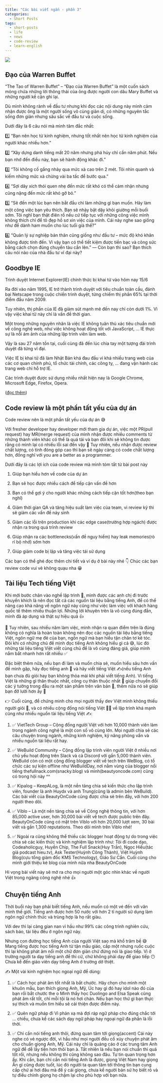 ```yaml
---
title: "Các bài viết ngắn - phần 3"
categories:
  - Short Posts
tags:
  - short-posts
  - life
  - news
  - code-review
  - learn-english
---
```


![](/assets/images/2022/07/2022-07-14-cac-bai-viet-ngan-phan-3.webp)

## Đạo của Warren Buffet
“The Tao of Warren Buffet” – “Đạo của Warren Buffet” là một cuốn sách mỏng chứa những lời thông thái của ông được người con dâu Mary Buffet và những người kề cận ghi lại.

Dù mình không rành về đầu tư nhưng khi đọc các nội dung này mình cảm nhận được ông là một người sống vô cùng giản dị, có những nguyên tắc sống đơn giản nhưng sâu sắc về đầu tư và cuộc sống.

Dưới đây là 6 câu nói mà mình tâm đắc nhất:

1️⃣ “Bạn nên học từ kinh nghiệm, nhưng tốt nhất nên học từ kinh nghiệm của người khác nhiều hơn.”

2️⃣ “Xây dựng danh tiếng mất 20 năm nhưng phá hủy chỉ cần năm phút. Nếu bạn nhớ đến điều này, bạn sẽ hành động khác đi.”

3️⃣ “Tôi không cố gắng nhảy qua mức xà cao trên 2 mét. Tôi nhìn quanh và kiếm những mức xà chừng vài ba tấc để bước qua.”

4️⃣ “Sợi dây xích thói quen nhẹ đến mức rất khó có thể cảm nhận nhưng cũng nặng đến mức rất khó gỡ bỏ.”

5️⃣ “Sẽ đến một lúc bạn nên bắt đầu chỉ làm những gì bạn muốn. Hãy làm một công việc bạn yêu thích. Bạn sẽ nhảy bật dậy khỏi giường mỗi buổi sớm. Tôi nghĩ bạn thật điên rồ nếu cứ tiếp tục với những công việc mình không thích chỉ để tô đẹp hồ sơ xin việc của mình. Cái này nghe sao giống như để dành ham muốn cho lúc tuổi già thế?”

6️⃣ “Quản lý sự nghiệp bản thân cũng giống như đầu tư – mức độ khó khăn không được tính đến. Vì vậy bạn có thể tiết kiệm được tiền bạc và công sức bằng cách chọn đúng chuyến tàu cần lên.”
—
Còn bạn thì sao? Bạn thích câu nói nào của nhà đầu tư vĩ đại này?

## Goodbye IE

Trình duyệt Internet Explorer(IE) chính thức bị khai tử vào hôm nay 15/6

Ra đời vào năm 1995, IE trở thành trình duyệt với tiêu chuẩn toàn cầu, đánh bại Netscape trong cuộc chiến trình duyệt, từng chiếm thị phần 65% tại thời điểm đầu năm 2009.

Tuy nhiên, thị phần của IE đã giảm sút mạnh mẽ đến nay chỉ còn dưới 1%. Vì vậy việc khai tử này chỉ là vấn đề thời gian.

Một trong những nguyên nhân là việc IE không tuân thủ xác tiêu chuẩn mới về công nghệ web, như việc không hoạt động tốt với JavaScript, … IE thực sự là nỗi ám ảnh của những lập trình viên làm web.

Vậy là sau 27 năm tồn tại, cuối cùng đã đến lúc chia tay một tượng đài trình duyệt đã từng vĩ đại.

Việc IE bị khai tử đã làm Nhật Bản khá đau đầu vì khá nhiều trang web của các cơ quan chính phủ, tổ chức tài chính, các công ty, … đang vận hành các trang web chỉ hỗ trợ IE.

Các trình duyệt được sử dụng nhiều nhất hiện nay là Google Chrome, Microsoft Edge, Firefox, Opera.

([đọc thêm](https://www.kcra.com/article/say-goodbye-internet-explorer-is-officially-retiring-heres-when/40292245))

## Code review là một phần tất yếu của dự án
Code review nên là một phần tất yếu của dự án 😅

Với fresher developer hay developer mới tham gia dự án, việc một PR(pull request) hay MR(merge request) của mình nhận được nhiều comments từ những thành viên khác có thể là quá tải và bạn đôi khi sẽ không tin được rằng có mình lại có nhiều lỗi sai đến vậy 🥲 Tuy nhiên, nếu nhận được review chất lượng, có tính đóng góp cao thì bạn sẽ ngày càng có code chất lượng hơn, đồng nghĩ với you are a better as a programmer.

Dưới đây là các lợi ích của code review mà mình tóm tắt từ bài post này

1. Giúp bạn hiểu hơn về code của dự án

2. Bạn sẽ học được nhiều cách để tiếp cận vấn đề hơn

3. Bạn có thể gợi ý cho người khác những cách tiếp cận tốt hơn(theo bạn nghĩ)

4. Giảm thời gian QA và tăng hiệu suất làm việc của team, vì review kỹ thì sẽ giảm các vấn đề nảy sinh

5. Giảm các lỗi trên production khi các edge case(trường hợp ngách) được nhận ra trong quá trình review

6. Giúp nhận ra các bottlenecks(vấn đề nguy hiểm) hay leak memories(rò rỉ bộ nhớ) sớm hơn

7. Giúp giảm code bị lặp và tăng việc tái sử dụng

Các bạn có thể ghé đọc thêm chi tiết và ví dụ ở bài này nhé 👇 Chúc các bạn review code vui vẻ không quạu nha 😁

## Tài liệu Tech tiếng Việt
Khi mới bước chân vào nghề lập trình 🚗, mình được các anh chị đi trước khuyến khích là nên đọc tất cả các nguồn tài liệu bằng tiếng Anh, để có thể nâng cao khả năng về ngôn ngữ này cũng như việc làm việc với khách hàng quốc tế thêm nhiều thuận lợi. Những lời khuyên trên là vô cùng đúng đắn, mình đã áp dụng và thật sự hiệu quả 👍

🤔 Tuy nhiên, sau nhiều năm làm việc, mình nhận ra quan điểm trên là đúng không có nghĩa là hoàn toàn không nên đọc các nguồn tài liệu bằng tiếng Việt, ngôn ngữ mẹ đẻ của bạn, ngôn ngữ mà bạn hiểu tận chân tơ kẽ tóc. Đôi khi có những chủ đề mình đọc tiếng Anh không hiểu gì cả 😅, lúc đó những tài liệu tiếng Việt viết cùng chủ để là vô cùng đáng giá, giúp mình nắm bắt nhanh hơn rất nhiều ✅

Đặc biệt thêm nữa, nếu bạn đi làm và muốn chia sẻ, muốn hiểu sâu hơn vấn đề mình gặp, hãy đọc tiếng anh 📖 và hãy viết tiếng Việt ✍️(nếu tiếng Anh bạn chưa đủ giỏi hay bạn không thỏa mái khi phải viết tiếng Anh). Vì tiếng Việt là những gì thân thuộc nhất, công cụ thân thuộc nhất 🥰 giúp chuyển đổi các ý tưởng trong đầu ra một sản phẩm trên văn bản 📖, thêm nữa nó sẽ giúp bạn đỡ lười hơn ấy 🥲

👉 Cuối cùng, để chứng minh cho mọi người thấy dev Việt mình không thiếu người giỏi 💪, và có nhiều cộng đồng nói tiếng Việt 👭👬 về lập trình khá mạnh cũng như nhiều nguồn tài liệu tiếng Việt ✍️:

1. ✅ VietTech Group – Cộng đồng người Việt với hơn 10,000 thành viên làm trong ngành công nghệ là một con số vô cùng lớn. Mọi người chia sẻ các câu chuyện trong ngành, những kinh nghiệm, kỹ năng phỏng vấn và nhiều nguồn tài liệu rất hay.

2. ✅ WeBuild Community – Cộng đồng lập trình viên người Việt ở nhiều nơi chủ yếu hoạt động trên Slack và cả Discord với gần 5,000 thành viên. WeBuild còn có một cộng đồng blogger viết về tech trên WeBlog, có tổ chức các sự kiện offline như WeBuildDay, nơi nằm vùng của blogger nổi tiếng thefullnack.com(snacky.blog) và mình(beautyoncode.com) cũng có trong hội này ^^

3. ✅ Kipalog – KeepALog, là một nền tảng chia sẻ kiến thức cho lập trình viên, founder là anh Huydx và anh Trung(cũng là admin bên WeBuild). Các bài viết của BeautyOnCode cũng được chia sẻ trên đây, với hơn 200 người theo dõi.

4. ✅ Viblo – Là một nền tảng chia sẻ về Công nghệ thông tin, với hơn 85,000 active user, hơn 30,000 bài viết về tech được public trên đây. BeautyOnCode cũng có mặt trên Viblo với hơn 20,000 lượt xem, 30 bài viết và gần 1,300 reputations. Theo dõi mình trên Viblo nhé!

5. ✅ Ngoài ra cũng không thể thiếu các blogger hoạt động tự do trong việc chia sẻ các kiến thức và kinh nghiệm lập trình như: Tôi đi code dạo, Codeaholicguy, Huyền Chip, The Full Snack(Huy Trần), Ngọc Hiếu(tác giả podcast hieu.tv), Ask Tester(Huỳnh Công Thành), Việt Huỳnh Blog(cựu tổng giám đốc KMS Technology), Giáo Sư Cẩn. Cuối cùng cho mình giới thiệu ké blog của mình nữa nha BeautyOnCode

Hi vọng bài viết này sẽ mở ra cho mọi người một góc nhìn khác về người Việt trong ngàng công nghệ nhé 👍

## Chuyện tiếng Anh
Thời buổi này bạn phải biết tiếng Anh, nếu muốn có một vé đến với văn minh thế giới. Tiếng anh được hơn 50 nước với hơn 2 tỉ người sử dụng làm ngôn ngữ chính thức và trùng hợp là họ rất giàu.

Với dev thì lại càng gian nan vì hầu như 99% các công trình nghiên cứu, sách báo, tài liệu đều ở ngôn ngữ này.

Nhưng con đường học tiếng Anh của người Việt sao mà khổ trăm bề 😅 Mang tiếng được học tiếng Anh từ tận mẫu giáo, cấp một nhưng ruốc cuộc thì lại không phát âm nổi một chữ đơn giản chứ đừng nói là giao tiếp. Vì ở trường người ta dạy tiếng anh để thi cử, chứ không phải dạy để giao tiếp 😶 Chưa kể đến giáo viên dạy tiếng Anh ở trường dở thiệt.

✍️ Một vài kinh nghiệm học ngoại ngữ để dùng:

1. ✅ Cách học phát âm tốt nhất là bắt chước. Hãy chọn cho mình một khuôn mẫu, bạn thích giọng Anh, Mỹ, Úc hay gì đó hay idol nào đó của bạn rồi bắt chước the o Mình thầy học Duolingo and Elsa Speak cũng phát âm rất tốt, chỉ mỗi tội là nó hơi chán. Nếu bạn học thứ gì bạn thực sự thích và muốn tìm hiểu sẽ cải thiện được điểm này.

2. ✅  Quên ngữ pháp đi Vì phản xạ mà đợi ráp ngữ pháp cho đúng chắc tới … chiều, chưa kể các sách dạy ngữ pháp hay ngoại ngữ đa phần là lỗi thời.

3. ✅  Chỉ cần nói tiếng anh thôi, đừng quan tâm tới giọng(accent) Cái này nghe có vẻ ngược đời, vì hầu như mọi người đều cổ xúy chuyện phát âm cho chuẩn giọng Anh, Mỹ. Cái này chỉ là quảng cáo ở các trung tâm Anh ngữ để dễ lấy tiền hơn thôi bạn à. Tất nhiên là nếu bạn nói chuẩn thì quá tốt rồi, nhưng nếu không thì cũng không sao đâu. Tự tin quan trọng hơn ấy. Khi cần, bạn chỉ cần nói tiếng Anh là được, giọng Việt Nam hay giọng Ấn gì cũng được tuốt, lúc đó người ta quan tâm tới thông tin bạn cung cấp chứ ai hơi đâu mà để ý cái giọng, chưa kể người bản sứ họ biết rõ và tự điều chỉnh giọng họ chậm lại cho phù hợp với bạn nữa.
